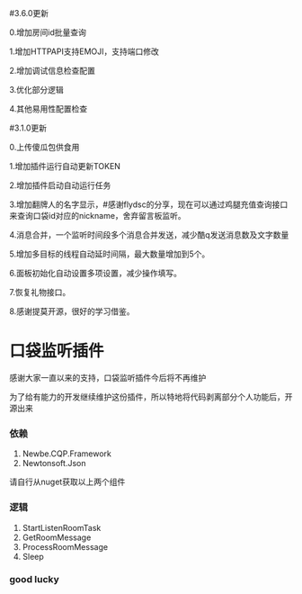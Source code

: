 #3.6.0更新<br>
<p>0.增加房间id批量查询<br></p>
<p>1.增加HTTPAPI支持EMOJI，支持端口修改<br></p>
<p>2.增加调试信息检查配置<br></p>
<p>3.优化部分逻辑<br></p>
<p>4.其他易用性配置检查<br></p>

#3.1.0更新<br>
<p>0.上传傻瓜包供食用<br></p>
<p>1.增加插件运行自动更新TOKEN<br></p>
<p>2.增加插件启动自动运行任务<br></p>
<p>3.增加翻牌人的名字显示，#感谢flydsc的分享，现在可以通过鸡腿充值查询接口来查询口袋id对应的nickname，舍弃留言板监听。<br></p>
<p>4.消息合并，一个监听时间段多个消息合并发送，减少酷q发送消息数及文字数量<br></p>
<p>5.增加多目标的线程自动延时间隔，最大数量增加到5个。<br></p>
<p>6.面板初始化自动设置多项设置，减少操作填写。<br></p>
<p>7.恢复礼物接口。<br></p>
<p>8.感谢提莫开源，很好的学习借鉴。<br></p>

# 口袋监听插件
<p>感谢大家一直以来的支持，口袋监听插件今后将不再维护</p>
<p>为了给有能力的开发继续维护这份插件，所以特地将代码剥离部分个人功能后，开源出来</p>

### 依赖
1. Newbe.CQP.Framework
2. Newtonsoft.Json
<p>请自行从nuget获取以上两个组件</p>

### 逻辑
1. StartListenRoomTask
2. GetRoomMessage
3. ProcessRoomMessage
4. Sleep

### good lucky
